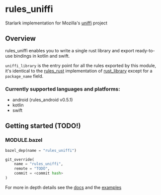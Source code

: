 # rules_uniffi

Starlark implementation for Mozilla's [uniffi]("https://github.com/mozilla/uniffi-rs") project

## Overview

rules_uniffi enables you to write a single rust library and export ready-to-use bindings in kotlin and swift.

```uniffi_library``` is the entry point for all the rules exported by this module,<br>
it's identical to the [rules_rust](https://github.com/bazelbuild/rules_rust) implementation of [rust_library](https://bazelbuild.github.io/rules_rust/rust.html#rust_library) except for a ```package_name``` field.

### Currently supported languages and platforms:
 - android (rules_android v0.5.1)
 - kotlin
 - swift

## Getting started (TODO!)

### MODULE.bazel
```python
bazel_dep(name = "rules_uniffi")

git_override(
    name = "rules_uniffi", 
    remote = "TODO", 
    commit = <commit hash>
)
```

For more in depth details see the [docs](docs/rules_uniffi.md) and the [examples](examples/README.md)
